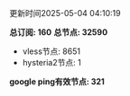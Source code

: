 更新时间2025-05-04 04:10:19

**总订阅: 160**
**总节点: 32590**
- vless节点: 8651
- hysteria2节点: 1

**google ping有效节点: 321**

